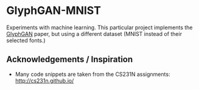 # GlyphGAN-MNIST

Experiments with machine learning. This particular project implements the [GlyphGAN](https://arxiv.org/abs/1905.12502v1) paper, but using a different dataset (MNIST instead of their selected fonts.)

## Acknowledgements / Inspiration

- Many code snippets are taken from the CS231N assignments: http://cs231n.github.io/

